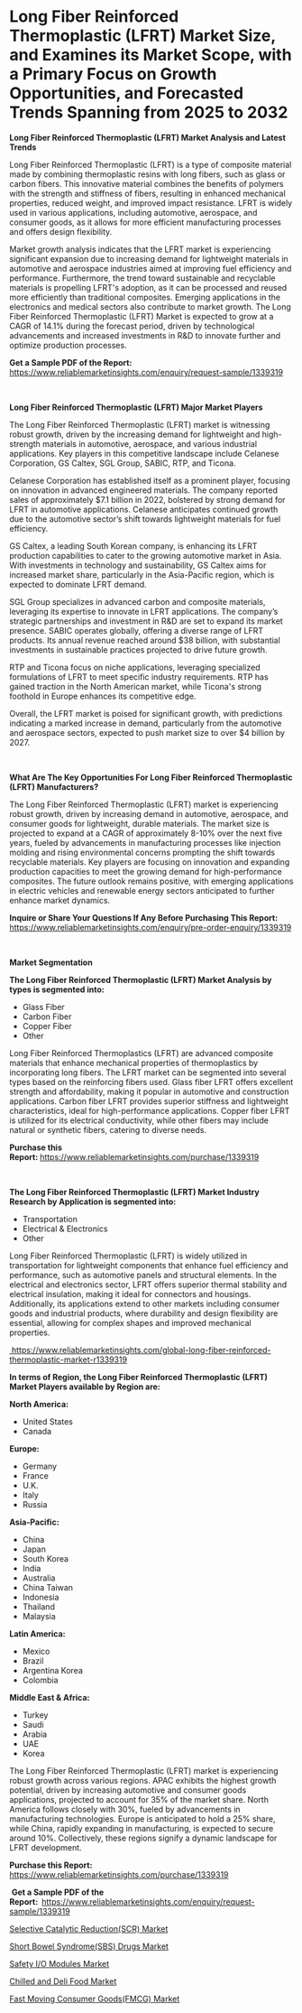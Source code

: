 <p><h1>Long Fiber Reinforced Thermoplastic (LFRT) Market Size, and Examines its Market Scope, with a Primary Focus on Growth Opportunities, and Forecasted Trends Spanning from 2025 to 2032</h1></p><p><strong>Long Fiber Reinforced Thermoplastic (LFRT) Market Analysis and Latest Trends</strong></p>
<p><p>Long Fiber Reinforced Thermoplastic (LFRT) is a type of composite material made by combining thermoplastic resins with long fibers, such as glass or carbon fibers. This innovative material combines the benefits of polymers with the strength and stiffness of fibers, resulting in enhanced mechanical properties, reduced weight, and improved impact resistance. LFRT is widely used in various applications, including automotive, aerospace, and consumer goods, as it allows for more efficient manufacturing processes and offers design flexibility.</p><p>Market growth analysis indicates that the LFRT market is experiencing significant expansion due to increasing demand for lightweight materials in automotive and aerospace industries aimed at improving fuel efficiency and performance. Furthermore, the trend toward sustainable and recyclable materials is propelling LFRT's adoption, as it can be processed and reused more efficiently than traditional composites. Emerging applications in the electronics and medical sectors also contribute to market growth. The Long Fiber Reinforced Thermoplastic (LFRT) Market is expected to grow at a CAGR of 14.1% during the forecast period, driven by technological advancements and increased investments in R&D to innovate further and optimize production processes.</p></p>
<p><strong>Get a Sample PDF of the Report:&nbsp;</strong> <a href="https://www.reliablemarketinsights.com/enquiry/request-sample/1339319?utm_campaign=2012&utm_medium=2&utm_source=Github&utm_content=ia&utm_term=08012025&utm_id=long-fiber-reinforced-thermoplastic-lfrt">https://www.reliablemarketinsights.com/enquiry/request-sample/1339319</a></p>
<p>&nbsp;</p>
<p><strong>Long Fiber Reinforced Thermoplastic (LFRT) Major Market Players</strong></p>
<p><p>The Long Fiber Reinforced Thermoplastic (LFRT) market is witnessing robust growth, driven by the increasing demand for lightweight and high-strength materials in automotive, aerospace, and various industrial applications. Key players in this competitive landscape include Celanese Corporation, GS Caltex, SGL Group, SABIC, RTP, and Ticona.</p><p>Celanese Corporation has established itself as a prominent player, focusing on innovation in advanced engineered materials. The company reported sales of approximately $7.1 billion in 2022, bolstered by strong demand for LFRT in automotive applications. Celanese anticipates continued growth due to the automotive sector’s shift towards lightweight materials for fuel efficiency.</p><p>GS Caltex, a leading South Korean company, is enhancing its LFRT production capabilities to cater to the growing automotive market in Asia. With investments in technology and sustainability, GS Caltex aims for increased market share, particularly in the Asia-Pacific region, which is expected to dominate LFRT demand.</p><p>SGL Group specializes in advanced carbon and composite materials, leveraging its expertise to innovate in LFRT applications. The company’s strategic partnerships and investment in R&D are set to expand its market presence. SABIC operates globally, offering a diverse range of LFRT products. Its annual revenue reached around $38 billion, with substantial investments in sustainable practices projected to drive future growth.</p><p>RTP and Ticona focus on niche applications, leveraging specialized formulations of LFRT to meet specific industry requirements. RTP has gained traction in the North American market, while Ticona's strong foothold in Europe enhances its competitive edge.</p><p>Overall, the LFRT market is poised for significant growth, with predictions indicating a marked increase in demand, particularly from the automotive and aerospace sectors, expected to push market size to over $4 billion by 2027.</p></p>
<p>&nbsp;</p>
<p><strong>What Are The Key Opportunities For Long Fiber Reinforced Thermoplastic (LFRT) Manufacturers?</strong></p>
<p><p>The Long Fiber Reinforced Thermoplastic (LFRT) market is experiencing robust growth, driven by increasing demand in automotive, aerospace, and consumer goods for lightweight, durable materials. The market size is projected to expand at a CAGR of approximately 8-10% over the next five years, fueled by advancements in manufacturing processes like injection molding and rising environmental concerns prompting the shift towards recyclable materials. Key players are focusing on innovation and expanding production capacities to meet the growing demand for high-performance composites. The future outlook remains positive, with emerging applications in electric vehicles and renewable energy sectors anticipated to further enhance market dynamics.</p></p>
<p><strong>Inquire or Share Your Questions If Any Before Purchasing This Report:</strong> <a href="https://www.reliablemarketinsights.com/enquiry/pre-order-enquiry/1339319?utm_campaign=2012&utm_medium=2&utm_source=Github&utm_content=ia&utm_term=08012025&utm_id=long-fiber-reinforced-thermoplastic-lfrt">https://www.reliablemarketinsights.com/enquiry/pre-order-enquiry/1339319</a></p>
<p>&nbsp;</p>
<p><strong>Market Segmentation</strong></p>
<p><strong>The Long Fiber Reinforced Thermoplastic (LFRT) Market Analysis by types is segmented into:</strong></p>
<p><ul><li>Glass Fiber</li><li>Carbon Fiber</li><li>Copper Fiber</li><li>Other</li></ul></p>
<p><p>Long Fiber Reinforced Thermoplastics (LFRT) are advanced composite materials that enhance mechanical properties of thermoplastics by incorporating long fibers. The LFRT market can be segmented into several types based on the reinforcing fibers used. Glass fiber LFRT offers excellent strength and affordability, making it popular in automotive and construction applications. Carbon fiber LFRT provides superior stiffness and lightweight characteristics, ideal for high-performance applications. Copper fiber LFRT is utilized for its electrical conductivity, while other fibers may include natural or synthetic fibers, catering to diverse needs.</p></p>
<p><strong>Purchase this Report:&nbsp;</strong><a href="https://www.reliablemarketinsights.com/purchase/1339319?utm_campaign=2012&utm_medium=2&utm_source=Github&utm_content=ia&utm_term=08012025&utm_id=long-fiber-reinforced-thermoplastic-lfrt">https://www.reliablemarketinsights.com/purchase/1339319</a></p>
<p>&nbsp;</p>
<p><strong>The Long Fiber Reinforced Thermoplastic (LFRT) Market Industry Research by Application is segmented into:</strong></p>
<p><ul><li>Transportation</li><li>Electrical & Electronics</li><li>Other</li></ul></p>
<p><p>Long Fiber Reinforced Thermoplastic (LFRT) is widely utilized in transportation for lightweight components that enhance fuel efficiency and performance, such as automotive panels and structural elements. In the electrical and electronics sector, LFRT offers superior thermal stability and electrical insulation, making it ideal for connectors and housings. Additionally, its applications extend to other markets including consumer goods and industrial products, where durability and design flexibility are essential, allowing for complex shapes and improved mechanical properties.</p></p>
<p><a href="https://www.reliablemarketinsights.com/global-long-fiber-reinforced-thermoplastic-market-r1339319?utm_campaign=2012&utm_medium=2&utm_source=Github&utm_content=ia&utm_term=08012025&utm_id=long-fiber-reinforced-thermoplastic-lfrt">&nbsp;https://www.reliablemarketinsights.com/global-long-fiber-reinforced-thermoplastic-market-r1339319</a></p>
<p><strong>In terms of Region, the Long Fiber Reinforced Thermoplastic (LFRT) Market Players available by Region are:</strong></p>
<p>
    <p> <strong> North America: </strong>
        <ul>
            <li>United States</li>
            <li>Canada</li>
        </ul>
        </p> 
    <p> <strong> Europe: </strong>
        <ul>
            <li>Germany</li>
            <li>France</li>
            <li>U.K.</li>
            <li>Italy</li>
            <li>Russia</li>
        </ul>
        </p> 
    <p> <strong> Asia-Pacific: </strong>
        <ul>
            <li>China</li>
            <li>Japan</li>
            <li>South Korea</li>
            <li>India</li>
            <li>Australia</li>
            <li>China Taiwan</li>
            <li>Indonesia</li>
            <li>Thailand</li>
            <li>Malaysia</li>
        </ul>
        </p> 
    <p> <strong> Latin America: </strong>
        <ul>
            <li>Mexico</li>
            <li>Brazil</li>
            <li>Argentina Korea</li>
            <li>Colombia</li>
        </ul>
        </p> 
    <p> <strong> Middle East & Africa: </strong>
        <ul>
            <li>Turkey</li>
            <li>Saudi</li>
            <li>Arabia</li>
            <li>UAE</li>
            <li>Korea</li>
        </ul>
    </p>
    </p>
<p><p>The Long Fiber Reinforced Thermoplastic (LFRT) market is experiencing robust growth across various regions. APAC exhibits the highest growth potential, driven by increasing automotive and consumer goods applications, projected to account for 35% of the market share. North America follows closely with 30%, fueled by advancements in manufacturing technologies. Europe is anticipated to hold a 25% share, while China, rapidly expanding in manufacturing, is expected to secure around 10%. Collectively, these regions signify a dynamic landscape for LFRT development.</p></p>
<p><strong>Purchase this Report: </strong><a href="https://www.reliablemarketinsights.com/purchase/1339319?utm_campaign=2012&utm_medium=2&utm_source=Github&utm_content=ia&utm_term=08012025&utm_id=long-fiber-reinforced-thermoplastic-lfrt">https://www.reliablemarketinsights.com/purchase/1339319</a></p>
<p>&nbsp;<strong>Get a Sample PDF of the Report:&nbsp;&nbsp;</strong><a href="https://www.reliablemarketinsights.com/enquiry/request-sample/1339319?utm_campaign=2012&utm_medium=2&utm_source=Github&utm_content=ia&utm_term=08012025&utm_id=long-fiber-reinforced-thermoplastic-lfrt">https://www.reliablemarketinsights.com/enquiry/request-sample/1339319</a></p>
<p><strong></strong></p>
<p><p><a href="https://www.linkedin.com/pulse/future-selective-catalytic-reductionscr-market-global-forecast-trends-0ipme?utm_campaign=2012&utm_medium=2&utm_source=Github&utm_content=ia&utm_term=08012025&utm_id=long-fiber-reinforced-thermoplastic-lfrt">Selective Catalytic Reduction(SCR) Market</a></p><p><a href="https://www.linkedin.com/pulse/revenue-generation-insights-short-bowel-syndromesbs-drugs-market-size-lyswc?utm_campaign=2012&utm_medium=2&utm_source=Github&utm_content=ia&utm_term=08012025&utm_id=long-fiber-reinforced-thermoplastic-lfrt">Short Bowel Syndrome(SBS) Drugs Market</a></p><p><a href="https://www.linkedin.com/pulse/market-insights-evaluating-competitors-safety-io-modules-projected-cagr-xfaoc?utm_campaign=2012&utm_medium=2&utm_source=Github&utm_content=ia&utm_term=08012025&utm_id=long-fiber-reinforced-thermoplastic-lfrt">Safety I/O Modules Market</a></p><p><a href="https://github.com/JakirUddin511/Market-Research-Report-List-1/blob/main/chilled-and-deli-food-market.md?utm_campaign=2012&utm_medium=2&utm_source=Github&utm_content=ia&utm_term=08012025&utm_id=long-fiber-reinforced-thermoplastic-lfrt">Chilled and Deli Food Market</a></p><p><a href="https://www.linkedin.com/pulse/estimating-size-fast-moving-consumer-goodsfmcg-market-current-cagr-88and-sv00c?utm_campaign=2012&utm_medium=2&utm_source=Github&utm_content=ia&utm_term=08012025&utm_id=long-fiber-reinforced-thermoplastic-lfrt">Fast Moving Consumer Goods(FMCG) Market</a></p></p>